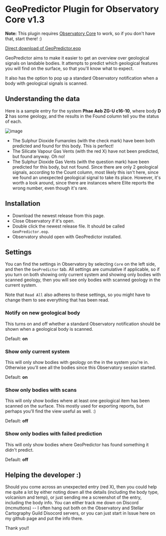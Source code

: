 # GeoPredictor Plugin for Observatory Core v1.3
**Note:** This plugin requires [Observatory Core](https://github.com/Xjph/ObservatoryCore) to work, so if you don't have that, start there! :)

[Direct download of GeoPredictor.eop](https://github.com/mcmuttons/GeoPredictor/releases/download/v1.3/GeoPredictor.eop)

GeoPredictor aims to make it easier to get an overview over geological signals on landable bodies. It attempts to predict which geological features you will find on the surface, so that you'll know what to expect. 

It also has the option to pop up a standard Observatory notification when a body with geological signals is scanned.

## Understanding the data
Here is a sample entry for the system **Phae Aeb ZG-U c16-10**, where body **D 2** has some geology, and the results in the Found column tell you the status of each.

![image](https://github.com/mcmuttons/GeoPredictor/assets/668213/3882b92a-1f44-4304-9b2e-fa7d3438a599)

- The Sulphur Dioxide Fumaroles (with the check mark) have been both predicted and found for this body. This is perfect!
- The Silicate Vapour Gas Vents (with the red X) have not been predicted, but found anyway. Oh no!
- The Sulphur Dioxide Gas Vents (with the question mark) have been predicted for this body, but not found. Since there are only 2 geological signals, according to the Count column, most likely this isn't here, since we found an unexpected geological signal to take its place. However, it's worth a look around, since there are instances where Elite reports the wrong number, even though it's rare.

## Installation
- Download the newest release from this page.
- Close Observatory if it's open.
- Double click the newest release file. It should be called `GeoPredictor.eop`.
- Observatory should open with GeoPredictor installed.

## Settings
You can find the settings in Observatory by selecting `Core` on the left side, and then the `GeoPredictor` tab. All settings are cumulative if applicable, so if you turn on both showing only current system and showing only bodies with scanned geology, then you will see only bodies with scanned geology in the current system. 

Note that `Read All` also adheres to these settings, so you might have to change them to see everything that has been read.

### Notify on new geological body
This turns on and off whether a standard Observatory notification should be shown when a geological body is scanned.

Default: **on**

### Show only current system
This will only show bodies with geology on the in the system you're in. Otherwise you'll see all the bodies since this Observatory session started. 

Default: **on**

### Show only bodies with scans
This will only show bodies where at least one geological item has been scanned on the surface. This mostly used for exporting reports, but perhaps you'll find the view useful as well. :)

Default: **off**

### Show only bodies with failed prediction
This will only show bodies where GeoPredictor has found something it didn't predict. 

Default: **off**

## Helping the developer :)
Should you come across an unexpected entry (red X), then you could help me quite a lot by either noting down all the details (including the body type, volcanism and temp), or just sending me a screenshot of the entry, including the body info. You can either track me down on Discord (mcmuttons) -- I often hang out both on the Observatory and Stellar Cartography Guild Disocord servers, or you can just start in Issue here on my github page and put the info there.

Thank you!!

